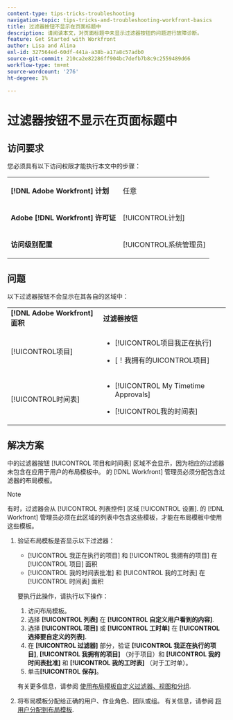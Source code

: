 ```yaml
---
content-type: tips-tricks-troubleshooting
navigation-topic: tips-tricks-and-troubleshooting-workfront-basics
title: 过滤器按钮不显示在页面标题中
description: 请阅读本文，对页面标题中未显示过滤器按钮的问题进行故障诊断。
feature: Get Started with Workfront
author: Lisa and Alina
exl-id: 327564ed-60df-441a-a38b-a17a8c57adb0
source-git-commit: 210ca2e82286ff904bc7defb7b8c9c2559489d66
workflow-type: tm+mt
source-wordcount: '276'
ht-degree: 1%

---
```


# 过滤器按钮不显示在页面标题中

## 访问要求

您必须具有以下访问权限才能执行本文中的步骤：

<table style="table-layout:auto"> 
 <col> 
 <col> 
 <tbody> 
  <tr> 
   <td role="rowheader"><strong>[!DNL Adobe Workfront] 计划</strong></td> 
   <td> <p>任意</p> </td> 
  </tr> 
  <tr> 
   <td role="rowheader"><strong>Adobe [!DNL Workfront] 许可证</strong></td> 
   <td> <p>[!UICONTROL计划] </p> </td> 
  </tr> 
  <tr> 
   <td role="rowheader"><strong>访问级别配置</strong></td> 
   <td> <p>[!UICONTROL系统管理员]</p> </td> 
  </tr> 
 </tbody> 
</table>

## 问题

以下过滤器按钮不会显示在其各自的区域中：

<table style="table-layout:auto"> 
 <col> 
 <col> 
 <tbody> 
  <tr> 
   <td><strong>[!DNL Adobe Workfront] 面积</strong></td> 
   <td><strong>过滤器按钮</strong></td> 
  </tr> 
  <tr> 
   <td> <p>[!UICONTROL项目] </p> </td> 
   <td> 
    <ul> 
     <li> <p>[!UICONTROL项目我正在执行]</p> </li> 
     <li> <p>[！我拥有的UICONTROL项目]</p> </li> 
    </ul> </td> 
  </tr> 
  <tr> 
   <td><span>[!UICONTROL时间表]</span> </td> 
   <td> 
    <ul> 
     <li> <p><span>[!UICONTROL My Timetime Approvals]</span> </p> </li> 
     <li> <p><span>[!UICONTROL我的时间表]</span> </p> </li> 
    </ul> </td> 
  </tr> 
 </tbody> 
</table>

## 解决方案

中的过滤器按钮 [!UICONTROL 项目和时间表] 区域不会显示，因为相应的过滤器未包含在应用于用户的布局模板中。 的 [!DNL Workfront] 管理员必须分配包含过滤器的布局模板。

>[!NOTE]
>
>有时，过滤器会从 [!UICONTROL 列表控件] 区域 [!UICONTROL 设置]. 的 [!DNL Workfront] 管理员必须在此区域的列表中包含这些模板，才能在布局模板中使用这些模板。

1. 验证布局模板是否显示以下过滤器：

   * [!UICONTROL 我正在执行的项目] 和 [!UICONTROL 我拥有的项目] 在 [!UICONTROL 项目] 面积
   * [!UICONTROL 我的时间表批准] 和 [!UICONTROL 我的工时表] 在 [!UICONTROL 时间表] 面积

   要执行此操作，请执行以下操作：

   1. 访问布局模板。
   1. 选择 **[!UICONTROL 列表]** 在 **[!UICONTROL 自定义用户看到的内容]**.
   1. 选择 **[!UICONTROL 项目]** 或 **[!UICONTROL 工时单]** 在 **[!UICONTROL 选择要自定义的列表]**.
   1. 在 **[!UICONTROL 过滤器]** 部分，验证 **[!UICONTROL 我正在执行的项目]**, **[!UICONTROL 我拥有的项目]** （对于项目）和 **[!UICONTROL 我的时间表批准]** 和 **[!UICONTROL 我的工时表]** （对于工时单）。
   1. 单击&#x200B;**[!UICONTROL 保存]**。

   有关更多信息，请参阅 [使用布局模板自定义过滤器、视图和分组](../../administration-and-setup/customize-workfront/use-layout-templates/customize-fvg-list-controls-layout-template.md).

1. 将布局模板分配给正确的用户、作业角色、团队或组。 有关信息，请参阅 [将用户分配到布局模板](../../administration-and-setup/customize-workfront/use-layout-templates/assign-users-to-layout-template.md).
